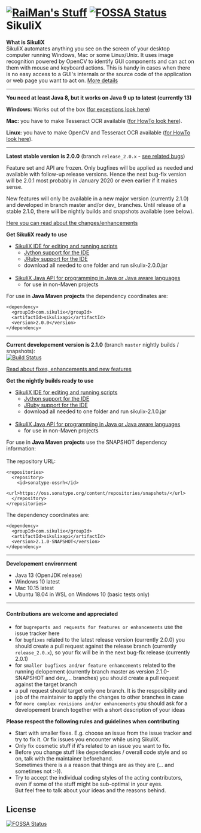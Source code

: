 [![RaiMan's Stuff](https://raw.github.com/RaiMan/SikuliX-2014-Docs/master/src/main/resources/docs/source/RaiManStuff64.png)](http://sikulix.com) [![FOSSA Status](https://app.fossa.io/api/projects/git%2Bgithub.com%2FRaiMan%2FSikuliX1.svg?type=shield)](https://app.fossa.io/projects/git%2Bgithub.com%2FRaiMan%2FSikuliX1?ref=badge_shield)
SikuliX
============

**What is SikuliX**<br>SikuliX automates anything you see on the screen of your desktop computer 
running Windows, Mac or some Linux/Unix. It uses image recognition powered by OpenCV to identify 
GUI components and can act on them with mouse and keyboard actions.
This is handy in cases when there is no easy access to a GUI's internals or 
the source code of the application or web page you want to act on. [More details](http://sikulix.com)

<hr>

**You need at least Java 8, but it works on Java 9 up to latest (currently 13)**

**Windows:** Works out of the box ([for exceptions look here](https://github.com/RaiMan/SikuliX1/wiki/Windows:-Problems-with-libraries-OpenCV-or-Tesseract))

**Mac:** you have to make Tesseract OCR available ([for HowTo look here](https://github.com/RaiMan/SikuliX1/wiki/macOS-Linux:-Support-libraries-for-Tess4J-Tesseract-4-OCR)).

**Linux:** you have to make OpenCV and Tesseract OCR available ([for HowTo look here](https://sikulix-2014.readthedocs.io/en/latest/newslinux.html#version-1-1-4-special-for-linux-people)).

<hr>

**Latest stable version is 2.0.0** (branch `release_2.0.x` - [see related bugs](https://github.com/RaiMan/SikuliX1/milestone/1))

Feature set and API are frozen. Only bugfixes will be applied as needed and available with follow-up release versions. Hence the next bug-fix version will be 2.0.1 most probably in January 2020 or even earlier if it makes sense.

New features will only be available in a new major version (currently 2.1.0) and developed in branch master and/or dev_ branches. Until release of a stable 2.1.0, there will be nightly builds and snapshots available (see below).

[Here you can read about the changes/enhancements](https://sikulix-2014.readthedocs.io/en/latest/news.html)

**Get SikuliX ready to use**
- [SikuliX IDE for editing and running scripts](https://github.com/RaiMan/SikuliX1/releases/download/v2.0.0/sikulix-2.0.0.jar)
  - [Jython support for the IDE](https://repo1.maven.org/maven2/org/python/jython-standalone/2.7.1/jython-standalone-2.7.1.jar)
  - [JRuby support for the IDE](https://repo1.maven.org/maven2/org/jruby/jruby-complete/9.2.0.0/jruby-complete-9.2.0.0.jar)
  - download all needed to one folder and run sikulix-2.0.0.jar
  <br><br>
- [SikuliX Java API for programming in Java or Java aware languages](https://github.com/RaiMan/SikuliX1/releases/download/v2.0.0/sikulixapi-2.0.0.jar)
  - for use in non-Maven projects
 
For use in **Java Maven projects** the dependency coordinates are:
```
<dependency>
  <groupId>com.sikulix</groupId>
  <artifactId>sikulixapi</artifactId>
  <version>2.0.0</version>
</dependency>
```
<hr>

**Current developement version is 2.1.0** (branch `master` nightly builds / snapshots):<br>
[![Build Status](https://travis-ci.org/RaiMan/SikuliX1.svg?branch=master)](https://travis-ci.org/RaiMan/SikuliX1)

[Read about fixes, enhancements and new features](https://github.com/RaiMan/SikuliX1/wiki/About-fixes-and-enhancements-in-2.1.0)

**Get the nightly builds ready to use** 
- [SikuliX IDE for editing and running scripts]()
  - [Jython support for the IDE]()
  - [JRuby support for the IDE]()
  - download all needed to one folder and run sikulix-2.1.0.jar
  <br><br>
- [SikuliX Java API for programming in Java or Java aware languages]()
  - for use in non-Maven projects

For use in **Java Maven projects** use the SNAPSHOT dependency information:<br><br>
The repository URL:
```
<repositories>
  <repository>
    <id>sonatype-ossrh</id>
    <url>https://oss.sonatype.org/content/repositories/snapshots/</url>
  </repository>
</repositories>
```
The dependency coordinates are:
```
<dependency>
  <groupId>com.sikulix</groupId>
  <artifactId>sikulixapi</artifactId>
  <version>2.1.0-SNAPSHOT</version>
</dependency>
```
<hr>

**Developement environment**

 - Java 13 (OpenJDK release)
 - Windows 10 latest
 - Mac 10.15 latest
 - Ubuntu 18.04 in WSL on Windows 10 (basic tests only)

<hr>

#### Contributions are welcome and appreciated
 - for `bugreports and requests for features or enhancements` use the issue tracker here
 - for `bugfixes` related to the latest release version (currently 2.0.0) you should create a pull request against the release branch (currently `release_2.0.x`), so your fix will be in the next bug-fix release (currently 2.0.1)
- for `smaller bugfixes and/or feature enhancements` related to the running delopement (currently branch master as version 2.1.0-SNAPSHOT and dev_... branches) you should create a pull request against the target branch
- a pull request should target only one branch. It is the resposibility and job of the maintainer to apply the changes to other branches in case 
- for `more complex revisions and/or enhancements` you should ask for a developement branch together with a short description of your ideas
 
 **Please respect the following rules and guidelines when contributing**
  - Start with smaller fixes. E.g. choose an issue from the issue tracker and try to fix it. Or fix issues you encounter while using SikuliX.
  - Only fix cosmetic stuff if it's related to an issue you want to fix.
  - Before you change stuff like dependencies / overall code style and so on, talk with the maintainer beforehand.<br>Sometimes there is a a reason that things are as they are (... and sometimes not :-)).
  - Try to accept the individual coding styles of the acting contributors, even if some of the stuff might be sub-optimal in your eyes.<br>But feel free to talk about your ideas and the reasons behind.

 


## License
[![FOSSA Status](https://app.fossa.io/api/projects/git%2Bgithub.com%2FRaiMan%2FSikuliX1.svg?type=large)](https://app.fossa.io/projects/git%2Bgithub.com%2FRaiMan%2FSikuliX1?ref=badge_large)
